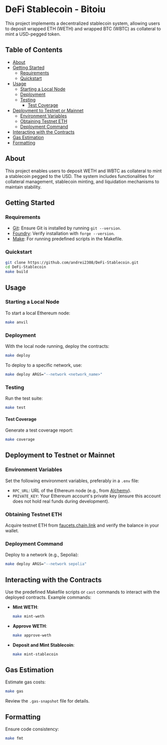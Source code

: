 # DeFi Stablecoin - Bitoiu

This project implements a decentralized stablecoin system, allowing users to deposit wrapped ETH (WETH) and wrapped BTC (WBTC) as collateral to mint a USD-pegged token.

## Table of Contents

- [About](#about)
- [Getting Started](#getting-started)
  - [Requirements](#requirements)
  - [Quickstart](#quickstart)
- [Usage](#usage)
  - [Starting a Local Node](#starting-a-local-node)
  - [Deployment](#deployment)
  - [Testing](#testing)
    - [Test Coverage](#test-coverage)
- [Deployment to Testnet or Mainnet](#deployment-to-testnet-or-mainnet)
  - [Environment Variables](#environment-variables)
  - [Obtaining Testnet ETH](#obtaining-testnet-eth)
  - [Deployment Command](#deployment-command)
- [Interacting with the Contracts](#interacting-with-the-contracts)
- [Gas Estimation](#gas-estimation)
- [Formatting](#formatting)
  
## About

This project enables users to deposit WETH and WBTC as collateral to mint a stablecoin pegged to the USD. The system includes functionalities for collateral management, stablecoin minting, and liquidation mechanisms to maintain stability.

## Getting Started

### Requirements

- [Git](https://git-scm.com/book/en/v2/Getting-Started-Installing-Git): Ensure Git is installed by running `git --version`.
- [Foundry](https://book.getfoundry.sh/): Verify installation with `forge --version`.
- [Make](https://www.gnu.org/software/make/): For running predefined scripts in the Makefile.

### Quickstart

```bash
git clone https://github.com/andrei2308/DeFi-Stablecoin.git
cd DeFi-Stablecoin
make build
```

## Usage

### Starting a Local Node

To start a local Ethereum node:

```bash
make anvil
```

### Deployment

With the local node running, deploy the contracts:

```bash
make deploy
```

To deploy to a specific network, use:

```bash
make deploy ARGS="--network <network_name>"
```

### Testing

Run the test suite:

```bash
make test
```

#### Test Coverage

Generate a test coverage report:

```bash
make coverage
```

## Deployment to Testnet or Mainnet

### Environment Variables

Set the following environment variables, preferably in a `.env` file:

- `RPC_URL`: URL of the Ethereum node (e.g., from [Alchemy](https://alchemy.com/)).
- `PRIVATE_KEY`: Your Ethereum account's private key (ensure this account does not hold real funds during development).

### Obtaining Testnet ETH

Acquire testnet ETH from [faucets.chain.link](https://faucets.chain.link/) and verify the balance in your wallet.

### Deployment Command

Deploy to a network (e.g., Sepolia):

```bash
make deploy ARGS="--network sepolia"
```

## Interacting with the Contracts

Use the predefined Makefile scripts or `cast` commands to interact with the deployed contracts. Example commands:

- **Mint WETH**:
  ```bash
  make mint-weth
  ```

- **Approve WETH**:
  ```bash
  make approve-weth
  ```

- **Deposit and Mint Stablecoin**:
  ```bash
  make mint-stablecoin
  ```

## Gas Estimation

Estimate gas costs:

```bash
make gas
```

Review the `.gas-snapshot` file for details.

## Formatting

Ensure code consistency:

```bash
make fmt
```
